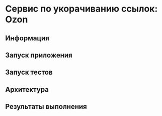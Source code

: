 # Сервис по укорачиванию ссылок: Ozon

## Информация

## Запуск приложения

## Запуск тестов

## Архитектура

## Результаты выполнения
